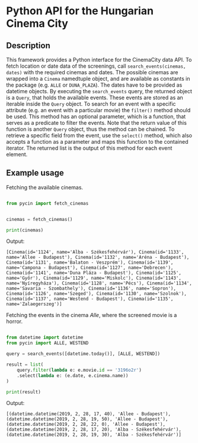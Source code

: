 # Python API for the Hungarian Cinema City

## Description

This framework provides a Python interface for the CinemaCity data API. To fetch location or date data of the screenings, call `search_events(cinemas, dates)` with the required cinemas and dates. The possible cinemas are wrapped into a `Cinema` namedtuple object, and are available as constants in the package (e.g. `ALLE` or `DUNA_PLAZA`). The dates have to be provided as datetime objects. By executing the `search_events` query, the returned object is a `Query`, that holds the available events. These events are stored as an iterable inside the `Query` object. To search for an event with a specific attribute (e.g. an event with a particular movie) the `filter()` method should be used. This method has an optional parameter, which is a function, that serves as a predicate to filter the events. Note that the return value of this function is another `Query` object, thus the method can be chained. To retrieve a specific field from the event, use the `select()` method, which also accepts a function as a parameter and maps this function to the contained iterator. The returned list is the output of this method for each event element.

## Example usage

Fetching the available cinemas.

```python

from pycin import fetch_cinemas


cinemas = fetch_cinemas()

print(cinemas)
```

Output:

```
[Cinema(id='1124', name='Alba - Székesfehérvár'), Cinema(id='1133', name='Allee - Budapest'), Cinema(id='1132', name='Aréna - Budapest'), Cinema(id='1131', name='Balaton - Veszprém'), Cinema(id='1139', name='Campona - Budapest'), Cinema(id='1127', name='Debrecen'), Cinema(id='1141', name='Duna Pláza - Budapest'), Cinema(id='1125', name='Győr'), Cinema(id='1129', name='Miskolc'), Cinema(id='1143', name='Nyíregyháza'), Cinema(id='1128', name='Pécs'), Cinema(id='1134', name='Savaria - Szombathely'), Cinema(id='1136', name='Sopron'), Cinema(id='1126', name='Szeged'), Cinema(id='1130', name='Szolnok'), Cinema(id='1137', name='Westend - Budapest'), Cinema(id='1135', name='Zalaegerszeg')]
```

Fetching the events in the cinema *Alle*, where the screened movie is a horror.

```python

from datetime import datetime
from pycin import ALLE, WESTEND

query = search_events([datetime.today()], [ALLE, WESTEND])

result = list(
    query.filter(lambda e: e.movie.id == '3196o2r')
    .select(lambda e: (e.date, e.cinema.name))
)

print(result)
```

Output:

```
[(datetime.datetime(2019, 2, 28, 17, 40), 'Allee - Budapest'), (datetime.datetime(2019, 2, 28, 19, 50), 'Allee - Budapest'), (datetime.datetime(2019, 2, 28, 22, 0), 'Allee - Budapest'), (datetime.datetime(2019, 2, 28, 17, 20), 'Alba - Székesfehérvár'), (datetime.datetime(2019, 2, 28, 19, 30), 'Alba - Székesfehérvár')]
```
